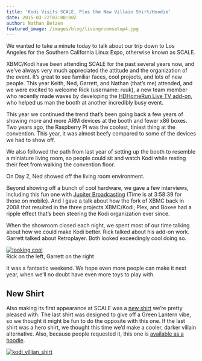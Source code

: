 ```yaml
---
title: 'Kodi Visits SCALE, Plus the New Villain Shirt/Hoodie'
date: 2015-03-22T03:00:00Z
author: Nathan Betzen
featured_image: /images/blog/livingroomsetup4.jpg
---
```

We wanted to take a minute today to talk about our trip down to Los Angeles for the Southern California Linux Expo, otherwise known as SCALE.

 XBMC/Kodi have been attending SCALE for the past several years now, and we’ve always very much appreciated the attitude and the organization of the event. It’s great to see familiar faces, cool projects, and lots of new people. This year Keith, Ned, Garrett, and Nathan (that’s me) attended, and we were excited to welcome Rick (username: ruuk), a new team member who recently made waves by developing the [HDHomeRun Live TV add-on](/article/addon-spotlight-hdhomerun-live-tv "Addon Spotlight: HDHomeRun Live TV"), who helped us man the booth at another incredibly busy event.

 This year we continued the trend that’s been going back a few years of showing more and more ARM devices at the booth and fewer x86 boxes. Two years ago, the Raspberry Pi was the coolest, tiniest thing at the convention. This year, it was almost beefy compared to some of the devices we had to show off.

  We also followed the path from last year of setting up the booth to resemble a miniature living room, so people could sit and watch Kodi while resting their feet from walking the convention floor.

 On Day 2, Ned showed off the living room environment.

  Beyond showing off a bunch of cool hardware, we gave a few interviews, including this fun one with [Jupiter Broadcasting](https://www.youtube.com/watch?v=nrwaHGhFU68&t=14319) (Time is at 3:58:39 for those on mobile). And I gave a talk about how the fork of XBMC back in 2008 that resulted in the three projects XBMC/Kodi, Plex, and Boxee had a ripple effect that’s been steering the Kodi organization ever since.

  When the showroom closed each night, we spent most of our time talking about how we could make Kodi better. Rick talked about his add-on work. Garrett talked about Retroplayer. Both looked exceedingly cool doing so.

 [![looking cool](/sites/default/files/uploads/looking_cool_and_collected-429x600.jpg)](/sites/default/files/uploads/looking_cool_and_collected.jpg)  
 Rick on the left, Garrett on the right

  It was a fantastic weekend. We hope even more people can make it next year, when we’ll no doubt have even more toys to play with.

 New Shirt
---------

 Also making its first appearance at SCALE was a [new shirt](https://teespring.com/kodi-villain-shirt) we’re pretty pleased with. The last shirt was designed to give off a Green Lantern vibe, so we thought it might be fun to do the opposite with this one. If the last shirt was a hero shirt, we thought this time we’d make a cooler, darker villain alternative. Also, because people requested it, this one is [available as a hoodie](https://teespring.com/kodi-villain-shirt "Kodi Hoodie").

 [![kodi_villian_shirt](/sites/default/files/uploads/kodi_villian_shirt-800x447.png)](https://teespring.com/kodi-villain-shirt)

 